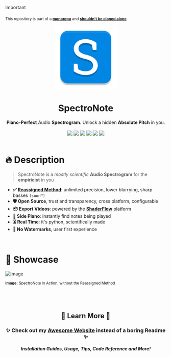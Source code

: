 > [!IMPORTANT]
> <sub>This repository is part of a [**monorepo**](https://github.com/BrokenSource/BrokenSource) and [**shouldn't be cloned alone**](https://brokensrc.dev/get/source)</sub>

<div align="center">
  <a href="https://brokensrc.dev/spectronote"><img src="https://raw.githubusercontent.com/BrokenSource/SpectroNote/main/SpectroNote/Resources/Images/SpectroNote.png" width="200"></a>
  <h1>SpectroNote</h1>
  <b>Piano-Perfect</b> Audio <b>Spectrogram</b>. Unlock a hidden <b>Absolute Pitch</b> in you.
  <br>
  <br>
  <a href="https://pypi.org/project/spectronote/"><img src="https://img.shields.io/pypi/v/spectronote?label=PyPI&color=blue"></a>
  <a href="https://pypi.org/project/spectronote/"><img src="https://img.shields.io/pypi/dw/spectronote?label=Installs&color=blue"></a>
  <a href="https://github.com/BrokenSource/SpectroNote/releases/"><img src="https://img.shields.io/github/v/release/BrokenSource/SpectroNote?label=Release&color=green"></a>
  <a href="https://github.com/BrokenSource/SpectroNote/releases/"><img src="https://img.shields.io/github/downloads/BrokenSource/SpectroNote/total?label=Downloads&color=green"></a>
  <a href="https://github.com/BrokenSource/SpectroNote/"><img src="https://img.shields.io/github/stars/BrokenSource/SpectroNote?label=Stars&color=orange&style=flat"></a>
  <a href="https://discord.gg/KjqvcYwRHm"><img src="https://img.shields.io/discord/1184696441298485370?label=Discord&color=orange&style=flat"></a>
</div>

<br>

# 🔥 Description

> SpectroNote is a _mostly scientific_ **Audio Spectrogram** for the **empiricist** in you

- **✅ [**Reassigned Method**](https://en.wikipedia.org/wiki/Reassignment_method)**: unlimited precision, lower blurrying, sharp basses `(soon™)`
- **🛡️ Open Source**, trust and transparency, cross platform, configurable
- **📦 Export Videos**: powered by the [**ShaderFlow**](https://github.com/BrokenSource/ShaderFlow) platform
- **🎹 Side Piano**: instantly find notes being played
- **⏳ Real Time**: it's python, scientifically made
- **🎨 No Watermarks**, user first experience

<br>

# 📸 Showcase

![image](https://github.com/BrokenSource/SpectroNote/assets/29046864/23d2ab9f-0c02-45bd-89f0-d8e57b7d112b)

<sup><b>Image:</b> SpectroNote in Action, without the Reassigned Method</sup>

<br>
<br>

<div align="center">
  <h2>🍁 Learn More 🍁</h2>
  <h3>✨ Check out my <a href="https://brokensrc.dev/pianola/get"><b>Awesome Website</b></a> instead of a boring Readme ✨</h3>
  <h5>Installation Guides, Usage, Tips, Code Reference and More!</h5>
</div>
